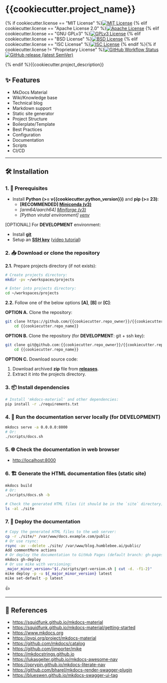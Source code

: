 # {{cookiecutter.project_name}}

{% if cookiecutter.license == "MIT License" %}[![MIT License](https://img.shields.io/badge/License-MIT-green.svg)](https://choosealicense.com/licenses/mit)
{% elif cookiecutter.license == "Apache License 2.0" %}[![Apache License](https://img.shields.io/badge/License-Apache%202.0-red.svg)](https://choosealicense.com/licenses/apache-2.0)
{% elif cookiecutter.license == "GNU GPLv3" %}[![GPLv3 License](https://img.shields.io/badge/License-GPLv3-blue.svg)](https://choosealicense.com/licenses/gpl-3.0)
{% elif cookiecutter.license == "BSD License" %}[![BSD License](https://img.shields.io/badge/License-BSD-blue.svg)](https://choosealicense.com/licenses/bsd-3-clause-clear)
{% elif cookiecutter.license == "ISC License" %}[![ISC License](https://img.shields.io/badge/License-ISC-blue.svg)](https://choosealicense.com/licenses/isc)
{% endif %}{% if cookiecutter.license != "Proprietary License" %}[![GitHub Workflow Status](https://img.shields.io/github/actions/workflow/status/{{cookiecutter.repo_owner}}/{{cookiecutter.repo_name}}/2.create-release.yml?logo=GitHub)](https://github.com/{{cookiecutter.repo_owner}}/{{cookiecutter.repo_name}}/actions/workflows/2.create-release.yml)
[![GitHub release (latest SemVer)](https://img.shields.io/github/v/release/{{cookiecutter.repo_owner}}/{{cookiecutter.repo_name}}?logo=GitHub&color=blue)](https://github.com/{{cookiecutter.repo_owner}}/{{cookiecutter.repo_name}}/releases)

{% endif %}{{cookiecutter.project_description}}

## ✨ Features

- MkDocs Material
- Wiki/Knowledge base
- Technical blog
- Markdown support
- Static site generator
- Project Structure
- Boilerplate/Template
- Best Practices
- Configuration
- Documentation
- Scripts
- CI/CD

---

## 🛠 Installation

### 1. 🚧 Prerequisites

- Install **Python (>= v{{cookiecutter.python_version}})** and **pip (>= 23)**:
    - **[RECOMMENDED] [Miniconda (v3)](https://www.anaconda.com/docs/getting-started/miniconda/install)**
    - *[arm64/aarch64] [Miniforge (v3)](https://github.com/conda-forge/miniforge)*
    - *[Python virutal environment] [venv](https://docs.python.org/3/library/venv.html)*

[OPTIONAL] For **DEVELOPMENT** environment:

- Install [**git**](https://git-scm.com/downloads)
- Setup an [**SSH key**](https://docs.github.com/en/github/authenticating-to-github/connecting-to-github-with-ssh) ([video tutorial](https://www.youtube.com/watch?v=snCP3c7wXw0))

### 2. 📥 Download or clone the repository

**2.1.** Prepare projects directory (if not exists):

```sh
# Create projects directory:
mkdir -pv ~/workspaces/projects

# Enter into projects directory:
cd ~/workspaces/projects
```

**2.2.** Follow one of the below options **[A]**, **[B]** or **[C]**:

**OPTION A.** Clone the repository:

```sh
git clone https://github.com/{{cookiecutter.repo_owner}}/{{cookiecutter.repo_name}}.git && \
    cd {{cookiecutter.repo_name}}
```

**OPTION B.** Clone the repository (for **DEVELOPMENT**: git + ssh key):

```sh
git clone git@github.com:{{cookiecutter.repo_owner}}/{{cookiecutter.repo_name}}.git && \
    cd {{cookiecutter.repo_name}}
```

**OPTION C.** Download source code:

1. Download archived **zip** file from [**releases**](https://github.com/{{cookiecutter.repo_owner}}/{{cookiecutter.repo_name}}/releases).
2. Extract it into the projects directory.

### 3. 📦 Install dependencies

```sh
# Install 'mkdocs-material' and other dependencies:
pip install -r ./requirements.txt
```

### 4. 🏁 Run the documentation server locally (for DEVELOPMENT)

```sh
mkdocs serve -a 0.0.0.0:8000
# Or:
./scripts/docs.sh
```

### 5. 🌐 Check the documentation in web browser

- <http://localhost:8000>

### 6. 🏗️ Generate the HTML documentation files (static site)

```sh
mkdocs build
# Or:
./scripts/docs.sh -b

# Check the generated HTML files (it should be in the `site` directory):
ls -al ./site
```

### 7. 🚀 Deploy the documentation

```sh
# Copy the generated HTML files to the web server:
cp -r ./site/* /var/www/docs.example.com/public
# Or use rsync:
rsync -av --delete ./site/ /var/www/blog.humblebee.ai/public/
Add commentMore actions
# Or deploy the documentation to GitHub Pages (default branch: gh-pages) of this repository:
mkdocs gh-deploy
# Or use mike with versioning:
_major_minor_version="$(./scripts/get-version.sh | cut -d. -f1-2)"
mike deploy -p -u ${_major_minor_version} latest
mike set-default -p latest
```

👍

---

## 📑 References

- <https://squidfunk.github.io/mkdocs-material>
- <https://squidfunk.github.io/mkdocs-material/getting-started>
- <https://www.mkdocs.org>
- <https://pypi.org/project/mkdocs-material>
- <https://github.com/mkdocs/catalog>
- <https://github.com/jimporter/mike>
- <https://mkdocstrings.github.io>
- <https://lukasgeiter.github.io/mkdocs-awesome-nav>
- <https://oprypin.github.io/mkdocs-literate-nav>
- <https://github.com/bharel/mkdocs-render-swagger-plugin>
- <https://blueswen.github.io/mkdocs-swagger-ui-tag>
